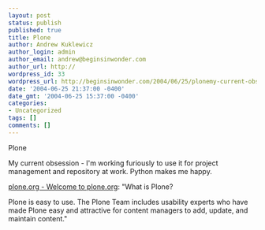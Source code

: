 ```yaml
---
layout: post
status: publish
published: true
title: Plone
author: Andrew Kuklewicz
author_login: admin
author_email: andrew@beginsinwonder.com
author_url: http://
wordpress_id: 33
wordpress_url: http://beginsinwonder.com/2004/06/25/plonemy-current-obsession-im-working-furiousl/
date: '2004-06-25 21:37:00 -0400'
date_gmt: '2004-06-25 15:37:00 -0400'
categories:
- Uncategorized
tags: []
comments: []
---
```

<p>Plone</p>
<p>My current obsession - I'm working furiously to use it for project management and repository at work. Python makes me happy.</p>
<p><a href="http://plone.org/">plone.org - Welcome to plone.org</a>: "What is Plone?</p>
<p>Plone is easy to use. The Plone Team includes usability experts who have made Plone easy and attractive for content managers to add, update, and maintain content."<!--fa93f439580a9975449971db4b9a0903--></p>
